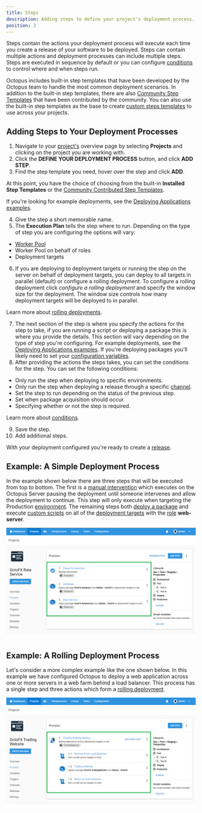 ```yaml
---
title: Steps
description: Adding steps to define your project's deployment process.
position: 3
---
```

Steps contain the actions your deployment process will execute each time you create a release of your software to be deployed. Steps can contain multiple actions and deployment processes can include multiple steps. Steps are executed in sequence by default or you can configure [conditions](/docs/deployment-process/conditions/index.md) to control where and when steps run.

Octopus includes built-in step templates that have been developed by the Octopus team to handle the most common deployment scenarios. In addition to the built-in step templates, there are also [Community Step Templates](/docs/deployment-process/steps/community-step-templates.md) that have been contributed by the community. You can also use the built-in step templates as the base to create [custom steps templates](/docs/deployment-process/steps/custom-step-templates.md) to use across your projects.

## Adding Steps to Your Deployment Processes

1. Navigate to your [project's](/docs/deployment-process/projects/index.md) overview page by selecting **Projects** and clicking on the project you are working with.
2. Click the **DEFINE YOUR DEPLOYMENT PROCESS** button, and click **ADD STEP**.
3. Find the step template you need, hover over the step and click **ADD**.

At this point, you have the choice of choosing from the built-in **Installed Step Templates** or the [Community Contributed Step Templates](/docs/deployment-process/steps/community-step-templates.md).

If you're looking for example deployments, see the [Deploying Applications examples](/docs/deployment-examples/index.md).

4. Give the step a short memorable name.
5. The **Execution Plan** tells the step where to run. Depending on the type of step you are configuring the options will vary:

  - [Worker Pool](/docs/infrastructure/workers/worker-pools.md)
  - Worker Pool on behalf of roles
  - Deployment targets

6. If you are deploying to deployment targets or running the step on the server on behalf of deployment targets, you can deploy to all targets in parallel (default) or configure a rolling deployment. To configure a rolling deployment click *configure a rolling deployment* and specify the window size for the deployment. The window size controls how many deployment targets will be deployed to in parallel.

Learn more about [rolling deployments](/docs/deployment-patterns/rolling-deployments.md).

7. The next section of the step is where you specify the actions for the step to take, if you are running a script or deploying a package this is where you provide the details. This section will vary depending on the type of step you're configuring. For example deployments, see the [Deploying Applications examples](/docs/deployment-examples/index.md). If you're deploying packages you'll likely need to set your [configuration variables](/docs/deployment-process/configuration-features/xml-configuration-variables-feature.md).
8. After providing the actions the steps takes, you can set the conditions for the step. You can set the following conditions:

- Only run the step when deploying to specific environments.
- Only run the step when deploying a release through a specific [channel](/docs/deployment-process/channels/index.md).
- Set the step to run depending on the status of the previous step.
- Set when package acquisition should occur.
- Specifying whether or not the step is required.

Learn more about [conditions](/docs/deployment-process/conditions/index.md).

9. Save the step.
10. Add additional steps.

With your deployment configured you're ready to create a [release](/docs/deployment-process/releases/index.md).

## Example: A Simple Deployment Process

In the example shown below there are three steps that will be executed from top to bottom. The first is a [manual intervention](/docs/deployment-process/steps/manual-intervention-and-approvals.md) which executes on the Octopus Server pausing the deployment until someone intervenes and allow the deployment to continue. This step will only execute when targeting the Production [environment](/docs/infrastructure/environments/index.md). The remaining steps both [deploy a package](/docs/deployment-examples/deploying-packages/index.md) and execute [custom scripts](/docs/deployment-examples/custom-scripts/index.md) on all of the [deployment targets](/docs/infrastructure/index.md) with the [role](/docs/infrastructure/target-roles/index.md) **web-server**.

![A simple deployment process](simple-process.png)

## Example: A Rolling Deployment Process

Let's consider a more complex example like the one shown below. In this example we have configured Octopus to deploy a web application across one or more servers in a web farm behind a load balancer. This process has a single step and three actions which form a [rolling deployment](/docs/deployment-patterns/rolling-deployments.md).

![A Rolling Deployment](rolling-process.png)

